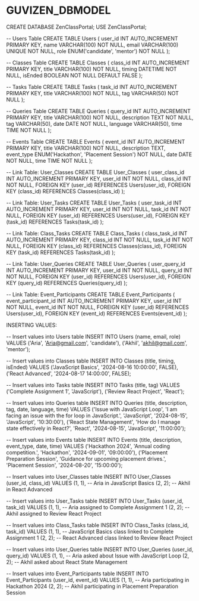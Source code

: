 # GUVIZEN_DBMODEL

CREATE DATABASE ZenClassPortal;
USE ZenClassPortal;

-- Users Table
CREATE TABLE Users (
    user_id INT AUTO_INCREMENT PRIMARY KEY,
    name VARCHAR(100) NOT NULL,
    email VARCHAR(100) UNIQUE NOT NULL,
    role ENUM('candidate', 'mentor') NOT NULL
);

-- Classes Table
CREATE TABLE Classes (
    class_id INT AUTO_INCREMENT PRIMARY KEY,
    title VARCHAR(100) NOT NULL,
    timing DATETIME NOT NULL,
    isEnded BOOLEAN NOT NULL DEFAULT FALSE
);

-- Tasks Table
CREATE TABLE Tasks (
    task_id INT AUTO_INCREMENT PRIMARY KEY,
    title VARCHAR(100) NOT NULL,
    tag VARCHAR(50) NOT NULL
);

-- Queries Table
CREATE TABLE Queries (
    query_id INT AUTO_INCREMENT PRIMARY KEY,
    title VARCHAR(100) NOT NULL,
    description TEXT NOT NULL,
    tag VARCHAR(50),
    date DATE NOT NULL,
    language VARCHAR(50),
    time TIME NOT NULL
);

-- Events Table
CREATE TABLE Events (
    event_id INT AUTO_INCREMENT PRIMARY KEY,
    title VARCHAR(100) NOT NULL,
    description TEXT,
    event_type ENUM('Hackathon', 'Placement Session') NOT NULL,
    date DATE NOT NULL,
    time TIME NOT NULL
);

-- Link Table: User_Classes
CREATE TABLE User_Classes (
    user_class_id INT AUTO_INCREMENT PRIMARY KEY,
    user_id INT NOT NULL,
    class_id INT NOT NULL,
    FOREIGN KEY (user_id) REFERENCES Users(user_id),
    FOREIGN KEY (class_id) REFERENCES Classes(class_id)
);

-- Link Table: User_Tasks
CREATE TABLE User_Tasks (
    user_task_id INT AUTO_INCREMENT PRIMARY KEY,
    user_id INT NOT NULL,
    task_id INT NOT NULL,
    FOREIGN KEY (user_id) REFERENCES Users(user_id),
    FOREIGN KEY (task_id) REFERENCES Tasks(task_id)
);

-- Link Table: Class_Tasks
CREATE TABLE Class_Tasks (
    class_task_id INT AUTO_INCREMENT PRIMARY KEY,
    class_id INT NOT NULL,
    task_id INT NOT NULL,
    FOREIGN KEY (class_id) REFERENCES Classes(class_id),
    FOREIGN KEY (task_id) REFERENCES Tasks(task_id)
);

-- Link Table: User_Queries
CREATE TABLE User_Queries (
    user_query_id INT AUTO_INCREMENT PRIMARY KEY,
    user_id INT NOT NULL,
    query_id INT NOT NULL,
    FOREIGN KEY (user_id) REFERENCES Users(user_id),
    FOREIGN KEY (query_id) REFERENCES Queries(query_id)
);

-- Link Table: Event_Participants
CREATE TABLE Event_Participants (
    event_participant_id INT AUTO_INCREMENT PRIMARY KEY,
    user_id INT NOT NULL,
    event_id INT NOT NULL,
    FOREIGN KEY (user_id) REFERENCES Users(user_id),
    FOREIGN KEY (event_id) REFERENCES Events(event_id)
);


INSERTING VALUES:

-- Insert values into Users table
INSERT INTO Users (name, email, role) VALUES 
('Aria', 'Aria@gmail.com', 'candidate'),
('Akhil', 'akhil@gmail.com', 'mentor');

-- Insert values into Classes table
INSERT INTO Classes (title, timing, isEnded) VALUES 
('JavaScript Basics', '2024-08-16 10:00:00', FALSE),
('React Advanced', '2024-08-17 14:00:00', FALSE);

-- Insert values into Tasks table
INSERT INTO Tasks (title, tag) VALUES 
('Complete Assignment 1', 'JavaScript'),
('Review React Project', 'React');


-- Insert values into Queries table
INSERT INTO Queries (title, description, tag, date, language, time) VALUES 
('Issue with JavaScript Loop', 'I am facing an issue with the for loop in JavaScript.', 'JavaScript', '2024-08-15', 'JavaScript', '10:30:00'),
('React State Management', 'How do I manage state effectively in React?', 'React', '2024-08-15', 'JavaScript', '11:00:00');

-- Insert values into Events table
INSERT INTO Events (title, description, event_type, date, time) VALUES 
('Hackathon 2024', 'Annual coding competition.', 'Hackathon', '2024-09-01', '09:00:00'),
('Placement Preparation Session', 'Guidance for upcoming placement drives.', 'Placement Session', '2024-08-20', '15:00:00');

-- Insert values into User_Classes table
INSERT INTO User_Classes (user_id, class_id) VALUES 
(1, 1),  -- Aria in JavaScript Basics
(2, 2);  -- Akhil in React Advanced

-- Insert values into User_Tasks table
INSERT INTO User_Tasks (user_id, task_id) VALUES 
(1, 1),  -- Aria assigned to Complete Assignment 1
(2, 2);  -- Akhil assigned to Review React Project

-- Insert values into Class_Tasks table
INSERT INTO Class_Tasks (class_id, task_id) VALUES 
(1, 1),  -- JavaScript Basics class linked to Complete Assignment 1
(2, 2);  -- React Advanced class linked to Review React Project

-- Insert values into User_Queries table
INSERT INTO User_Queries (user_id, query_id) VALUES 
(1, 1),  -- Aria asked about Issue with JavaScript Loop
(2, 2);  -- Akhil asked about React State Management

-- Insert values into Event_Participants table
INSERT INTO Event_Participants (user_id, event_id) VALUES 
(1, 1),  -- Aria participating in Hackathon 2024
(2, 2);  -- Akhil participating in Placement Preparation Session
